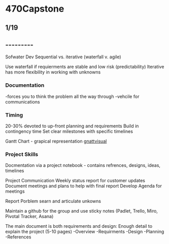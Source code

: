 # 470Capstone


## 1/19
## ---------

Sofwater Dev
Sequential vs. iterative (waterfall v. agile) 

Use waterfall if requierments are stable and low risk (predictability) 
Iterative has more flexibility in working with unknowns 

### Documentation
-forces you to think the problem all the way through
-vehcile for communications

### Timing 
20-30% devoted to up-front planning and requirements
Build in contingency time
Set clear milestones with specific timelines

Gantt Chart - grapical representation [gnattvisual](https://teamngnatt.com)


### Project Skills
Docmentation via a project notebook 
      - contains refrences, designs, ideas, timelines

Project Communication 
Weekly status report for customer updates
Document meetings and plans to help with final report
Develop Agenda for meetings 

Report Porblem searn and articulate unkowns

Maintain a github for the group and use sticky notes (Padlet, Trello, Miro, Pivotal Tracker, Asana) 

The main document is both requirements and design:
      Enough detail to explain the project (5-10 pages) 
            -Overview
            -Requirments
            -Design
            -Planning
            -References
